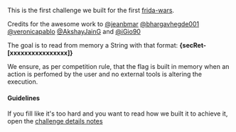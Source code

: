 This is the first challenge we built for the first [frida-wars](https://sec-r.et/).

Credits for the awesome work to [@jeanbmar](https://github.com/jeanbmar) [@bhargavhegde001](https://github.com/bhargavhegde001) [@veronicapablo](https://github.com/veronicapablo) [@AkshayJainG](https://github.com/AkshayJainG) and [@iGio90](https://github.com/iGio90)

The goal is to read from memory a String with that format: 
**{secRet-[xxxxxxxxxxxxxxxx]}**

We ensure, as per competition rule, that the flag is built in memory when an action is perfomed by the user and no external tools is altering the execution.


#### Guidelines
If you fill like it's too hard and you want to read how we built it to achieve it, open the [challenge details notes](CHALLENGE_DETAILS.md)

